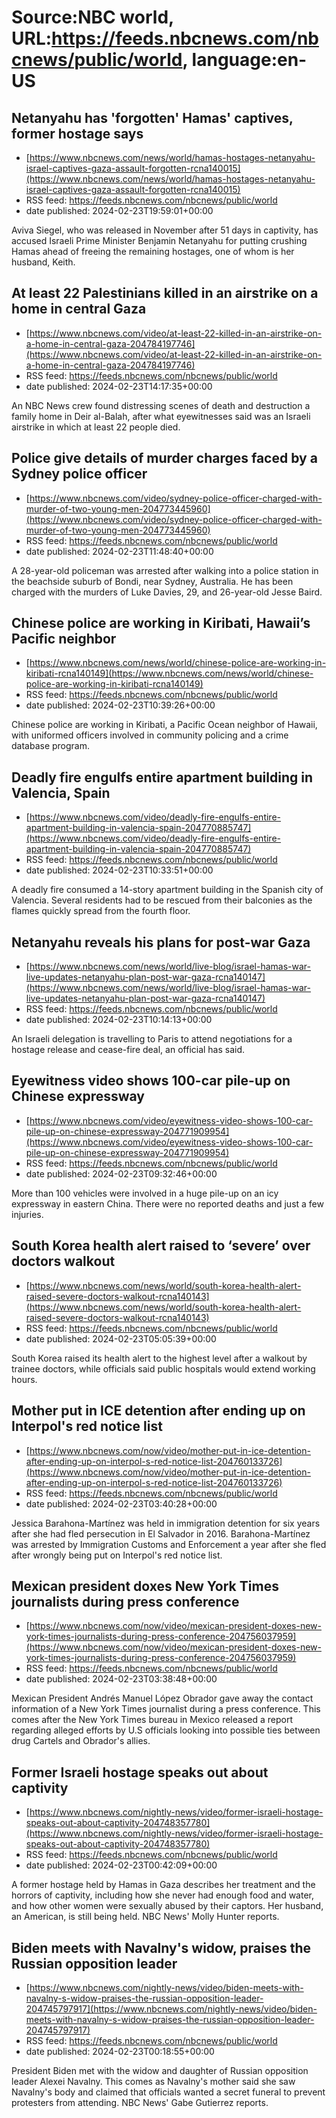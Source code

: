 # Source:NBC world, URL:https://feeds.nbcnews.com/nbcnews/public/world, language:en-US

## Netanyahu has 'forgotten' Hamas' captives, former hostage says
 - [https://www.nbcnews.com/news/world/hamas-hostages-netanyahu-israel-captives-gaza-assault-forgotten-rcna140015](https://www.nbcnews.com/news/world/hamas-hostages-netanyahu-israel-captives-gaza-assault-forgotten-rcna140015)
 - RSS feed: https://feeds.nbcnews.com/nbcnews/public/world
 - date published: 2024-02-23T19:59:01+00:00

Aviva Siegel, who was released in November after 51 days in captivity, has accused Israeli Prime Minister Benjamin Netanyahu for putting crushing Hamas ahead of freeing the remaining hostages, one of whom is her husband, Keith.

## At least 22 Palestinians killed in an airstrike on a home in central Gaza
 - [https://www.nbcnews.com/video/at-least-22-killed-in-an-airstrike-on-a-home-in-central-gaza-204784197746](https://www.nbcnews.com/video/at-least-22-killed-in-an-airstrike-on-a-home-in-central-gaza-204784197746)
 - RSS feed: https://feeds.nbcnews.com/nbcnews/public/world
 - date published: 2024-02-23T14:17:35+00:00

An NBC News crew found distressing scenes of death and destruction a family home in Deir al-Balah, after what eyewitnesses said was an Israeli airstrike in which at least 22 people died.

## Police give details of murder charges faced by a Sydney police officer
 - [https://www.nbcnews.com/video/sydney-police-officer-charged-with-murder-of-two-young-men-204773445960](https://www.nbcnews.com/video/sydney-police-officer-charged-with-murder-of-two-young-men-204773445960)
 - RSS feed: https://feeds.nbcnews.com/nbcnews/public/world
 - date published: 2024-02-23T11:48:40+00:00

A 28-year-old policeman was arrested after walking into a police station in the beachside suburb of Bondi, near Sydney, Australia. He has been charged with the murders of Luke Davies, 29, and 26-year-old Jesse Baird.

## Chinese police are working in Kiribati, Hawaii’s Pacific neighbor
 - [https://www.nbcnews.com/news/world/chinese-police-are-working-in-kiribati-rcna140149](https://www.nbcnews.com/news/world/chinese-police-are-working-in-kiribati-rcna140149)
 - RSS feed: https://feeds.nbcnews.com/nbcnews/public/world
 - date published: 2024-02-23T10:39:26+00:00

Chinese police are working in Kiribati, a Pacific Ocean neighbor of Hawaii, with uniformed officers involved in community policing and a crime database program.

## Deadly fire engulfs entire apartment building in Valencia, Spain
 - [https://www.nbcnews.com/video/deadly-fire-engulfs-entire-apartment-building-in-valencia-spain-204770885747](https://www.nbcnews.com/video/deadly-fire-engulfs-entire-apartment-building-in-valencia-spain-204770885747)
 - RSS feed: https://feeds.nbcnews.com/nbcnews/public/world
 - date published: 2024-02-23T10:33:51+00:00

A deadly fire consumed a 14-story apartment building in the Spanish city of Valencia. Several residents had to be rescued from their balconies as the flames quickly spread from the fourth floor.

## Netanyahu reveals his plans for post-war Gaza
 - [https://www.nbcnews.com/news/world/live-blog/israel-hamas-war-live-updates-netanyahu-plan-post-war-gaza-rcna140147](https://www.nbcnews.com/news/world/live-blog/israel-hamas-war-live-updates-netanyahu-plan-post-war-gaza-rcna140147)
 - RSS feed: https://feeds.nbcnews.com/nbcnews/public/world
 - date published: 2024-02-23T10:14:13+00:00

An Israeli delegation is travelling to Paris to attend negotiations for a hostage release and cease-fire deal, an official has said.

## Eyewitness video shows 100-car pile-up on Chinese expressway
 - [https://www.nbcnews.com/video/eyewitness-video-shows-100-car-pile-up-on-chinese-expressway-204771909954](https://www.nbcnews.com/video/eyewitness-video-shows-100-car-pile-up-on-chinese-expressway-204771909954)
 - RSS feed: https://feeds.nbcnews.com/nbcnews/public/world
 - date published: 2024-02-23T09:32:46+00:00

More than 100 vehicles were involved in a huge pile-up on an icy expressway in eastern China. There were no reported deaths and just a few injuries.

## South Korea health alert raised to ‘severe’ over doctors walkout
 - [https://www.nbcnews.com/news/world/south-korea-health-alert-raised-severe-doctors-walkout-rcna140143](https://www.nbcnews.com/news/world/south-korea-health-alert-raised-severe-doctors-walkout-rcna140143)
 - RSS feed: https://feeds.nbcnews.com/nbcnews/public/world
 - date published: 2024-02-23T05:05:39+00:00

South Korea raised its health alert to the highest level after a walkout by trainee doctors, while officials said public hospitals would extend working hours.

## Mother put in ICE detention after ending up on Interpol's red notice list
 - [https://www.nbcnews.com/now/video/mother-put-in-ice-detention-after-ending-up-on-interpol-s-red-notice-list-204760133726](https://www.nbcnews.com/now/video/mother-put-in-ice-detention-after-ending-up-on-interpol-s-red-notice-list-204760133726)
 - RSS feed: https://feeds.nbcnews.com/nbcnews/public/world
 - date published: 2024-02-23T03:40:28+00:00

Jessica Barahona-Martínez was held in immigration detention for six years after she had fled persecution in El Salvador in 2016. Barahona-Martínez was arrested by Immigration Customs and Enforcement a year after she fled after wrongly being put on Interpol's red notice list.

## Mexican president doxes New York Times journalists during press conference
 - [https://www.nbcnews.com/now/video/mexican-president-doxes-new-york-times-journalists-during-press-conference-204756037959](https://www.nbcnews.com/now/video/mexican-president-doxes-new-york-times-journalists-during-press-conference-204756037959)
 - RSS feed: https://feeds.nbcnews.com/nbcnews/public/world
 - date published: 2024-02-23T03:38:48+00:00

Mexican President Andrés Manuel López Obrador gave away the contact information of a New York Times journalist during a press conference. This comes after the New York Times bureau in Mexico released a report regarding alleged efforts by U.S officials looking into possible ties between drug Cartels and Obrador's allies.

## Former Israeli hostage speaks out about captivity
 - [https://www.nbcnews.com/nightly-news/video/former-israeli-hostage-speaks-out-about-captivity-204748357780](https://www.nbcnews.com/nightly-news/video/former-israeli-hostage-speaks-out-about-captivity-204748357780)
 - RSS feed: https://feeds.nbcnews.com/nbcnews/public/world
 - date published: 2024-02-23T00:42:09+00:00

A former hostage held by Hamas in Gaza describes her treatment and the horrors of captivity, including how she never had enough food and water, and how other women were sexually abused by their captors. Her husband, an American, is still being held. NBC News' Molly Hunter reports.

## Biden meets with Navalny's widow, praises the Russian opposition leader
 - [https://www.nbcnews.com/nightly-news/video/biden-meets-with-navalny-s-widow-praises-the-russian-opposition-leader-204745797917](https://www.nbcnews.com/nightly-news/video/biden-meets-with-navalny-s-widow-praises-the-russian-opposition-leader-204745797917)
 - RSS feed: https://feeds.nbcnews.com/nbcnews/public/world
 - date published: 2024-02-23T00:18:55+00:00

President Biden met with the widow and daughter of Russian opposition leader Alexei Navalny. This comes as Navalny's mother said she saw Navalny's body and claimed that officials wanted a secret funeral to prevent protesters from attending. NBC News' Gabe Gutierrez reports.

